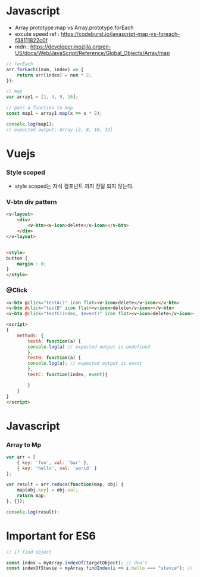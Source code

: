 # Javascript

* Array.prototype.map vs Array.prototype.forEach
* excute speed ref : https://codeburst.io/javascript-map-vs-foreach-f38111822c0f
* mdn : https://developer.mozilla.org/en-US/docs/Web/JavaScript/Reference/Global_Objects/Array/map

```js
// forEach
arr.forEach((num, index) => {
    return arr[index] = num * 2;
});
```

```js
// map
var array1 = [1, 4, 9, 16];

// pass a function to map
const map1 = array1.map(x => x * 2);

console.log(map1);
// expected output: Array [2, 8, 18, 32]
```


# Vuejs

### Style scoped
* style scoped는 자식 컴포넌트 까지 전달 되지 않는다.

### V-btn div pattern

```html
<v-layout>
    <div>
        <v-btn><v-icon>delete</v-icon></v-btn>
    </div>
</v-layout>


<style>
button {
    margin : 0;
}
</style>
```

### @Click

```html
<v-btn @click="testA()" icon flat><v-icon>delete</v-icon></v-btn>
<v-btn @click="testB" icon flat><v-icon>delete</v-icon></v-btn>
<v-btn @click="testC(index, $event)" icon flat><v-icon>delete</v-icon></v-btn>

<script>
{
    methods: {
        testA: function(a) {
        console.log(a) // expected output is undefined 
        },
        testB: function(a) {
        console.log(a); // expected output is event
        },
        testC: function(index, event){

        }
    }
}
</script>
```

# Javascript
### Array to Mp
```js
var arr = [
    { key: 'foo', val: 'bar' },
    { key: 'hello', val: 'world' }
];

var result = arr.reduce(function(map, obj) {
    map[obj.key] = obj.val;
    return map;
}, {});

console.log(result);
```

# Important for ES6

```js
// if find object

const index = myArray.indexOf(targetObject); // don't
const indexOfStevie = myArray.findIndex(i => i.hello === "stevie"); // do

```